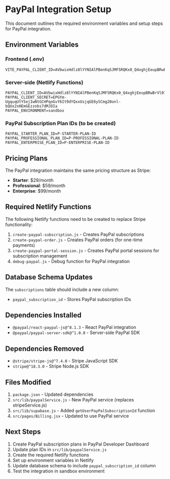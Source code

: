 # PayPal Integration Setup

This document outlines the required environment variables and setup steps for PayPal integration.

## Environment Variables

### Frontend (.env)
```
VITE_PAYPAL_CLIENT_ID=AVbwixHdlz8lYYNIAlPBenKqSJMF5RQKx0_Q4xghjEeupBRwBrVl07q9lFRZngtpqm7TmiiWZRXjO8au
```

### Server-side (Netlify Functions)
```
PAYPAL_CLIENT_ID=AVbwixHdlz8lYYNIAlPBenKqSJMF5RQKx0_Q4xghjEeupBRwBrVl07q9lFRZngtpqm7TmiiWZRXjO8au
PAYPAL_CLIENT_SECRET=EPGYm-UgquqUtY5ejIwNtGCHPqoGvY6It9dYQxxUsjqGE6ySCmg20onl-bQUx2xHEmGEzzobs7dMJDIa
PAYPAL_ENVIRONMENT=sandbox
```

### PayPal Subscription Plan IDs (to be created)
```
PAYPAL_STARTER_PLAN_ID=P-STARTER-PLAN-ID
PAYPAL_PROFESSIONAL_PLAN_ID=P-PROFESSIONAL-PLAN-ID  
PAYPAL_ENTERPRISE_PLAN_ID=P-ENTERPRISE-PLAN-ID
```

## Pricing Plans

The PayPal integration maintains the same pricing structure as Stripe:

- **Starter**: $29/month
- **Professional**: $59/month  
- **Enterprise**: $99/month

## Required Netlify Functions

The following Netlify functions need to be created to replace Stripe functionality:

1. `create-paypal-subscription.js` - Creates PayPal subscriptions
2. `create-paypal-order.js` - Creates PayPal orders (for one-time payments)
3. `create-paypal-portal-session.js` - Creates PayPal portal sessions for subscription management
4. `debug-paypal.js` - Debug function for PayPal integration

## Database Schema Updates

The `subscriptions` table should include a new column:
- `paypal_subscription_id` - Stores PayPal subscription IDs

## Dependencies Installed

- `@paypal/react-paypal-js@^8.1.3` - React PayPal integration
- `@paypal/paypal-server-sdk@^1.0.0` - Server-side PayPal SDK

## Dependencies Removed

- `@stripe/stripe-js@^7.4.0` - Stripe JavaScript SDK
- `stripe@^18.3.0` - Stripe Node.js SDK

## Files Modified

1. `package.json` - Updated dependencies
2. `src/lib/paypalService.js` - New PayPal service (replaces stripeService.js)
3. `src/lib/supabase.js` - Added `getUserPayPalSubscriptionId` function
4. `src/pages/Billing.jsx` - Updated to use PayPal service

## Next Steps

1. Create PayPal subscription plans in PayPal Developer Dashboard
2. Update plan IDs in `src/lib/paypalService.js`
3. Create the required Netlify functions
4. Set up environment variables in Netlify
5. Update database schema to include `paypal_subscription_id` column
6. Test the integration in sandbox environment